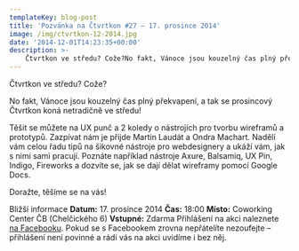 ```yaml
---
templateKey: blog-post
title: 'Pozvánka na Čtvrtkon #27 – 17. prosince 2014'
image: /img/ctvrtkon-12-2014.jpg
date: '2014-12-01T14:23:35+00:00'
description: >-
    Čtvrtkon ve středu? Cože?No fakt, Vánoce jsou kouzelný čas plný překvapení, a tak se prosincový Čtvrtkon koná netradičně ve středu!Těšit se můžete na UX punč a 2 koledy o nástrojích...
---
```

Čtvrtkon ve středu? Cože?

No fakt, Vánoce jsou kouzelný čas plný překvapení, a tak se prosincový Čtvrtkon koná netradičně ve středu!

Těšit se můžete na UX punč a 2 koledy o nástrojích pro tvorbu wireframů a prototypů. Zazpívat nám je přijde Martin Laudát a Ondra Machart. Nadělí vám celou řadu tipů na šikovné nástroje pro webdesignery a ukáží vám, jak s nimi sami pracují. Poznáte například nástroje Axure, Balsamiq, UX Pin, Indigo, Fireworks a dozvíte se, jak se dají dělat wireframy pomocí Google Docs.

Doražte, těšíme se na vás!

Bližší informace **Datum:** 17. prosince 2014 **Čas:** 18:00 **Místo:** Coworking Center ČB (Chelčického 6) **Vstupné:** Zdarma Přihlášení na akci naleznete [na Facebooku](https://www.facebook.com/events/745825645502296/). Pokud se s Facebookem zrovna nepřátelíte nezoufejte – přihlášení není povinné a rádi vás na akci uvidíme i bez něj.